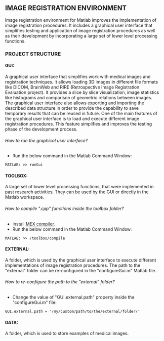 ## IMAGE REGISTRATION ENVIRONMENT

Image registration environment for Matlab improves the implementation of image registration procedures. It includes a graphical user interface that simplifies testing and application of image registration procedures as well as their development by incorporating a large set of lower level processing functions.

### PROJECT STRUCTURE

#### GUI:
A graphical user interface that simplifies work with medical images and registration techniques. It allows loading 3D images in different file formats like DICOM, BrainWeb and RIRE (Retrospective Image Registration Evaluation project). It provides a slice by slice visualization, image statistics like histograms and comparison of geometric relations between images. The graphical user interface also allows exporting and importing the described data structure in order to provide the capability to save temporary results that can be reused in future. One of the main features of the graphical user interface is to load and execute different image registration procedures. This feature simplifies and improves the testing phase of the development process.

###### How to run the graphical user interface? 
* Run the below command in the Matlab Command Window:

```
MATLAB: >> runGui
```

#### TOOLBOX: 
A large set of lower level processing functions, that were implemented in past research activities. They can be used by the GUI or directly in the Matlab workspace.

###### How to compile ".cpp" functions inside the toolbox folder?
* Install [MEX compiler](https://www.mathworks.com/help/matlab/matlab_external/what-you-need-to-build-mex-files.html).
* Run the below command in the Matlab Command Window:

```
MATLAB: >> /toolbox/compile
```

#### EXTERNAL:
A folder, which is used by the graphical user interface to execute different implementations of image registration procedures. The path to the "external" folder can be re-configured in the "configureGui.m" Matlab file.

###### How to re-configure the path to the "external" folder?
* Change the value of "GUI.external.path" property inside the 
"configureGui.m" file:

```
GUI.external.path = '/my/custom/path/to/the/external/folder/'
```

#### DATA:
A folder, which is used to store examples of medical images.